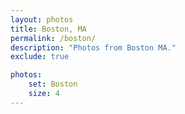 ```yaml
---
layout: photos
title: Boston, MA
permalink: /boston/
description: "Photos from Boston MA."
exclude: true

photos:
    set: Boston
    size: 4
---
```

